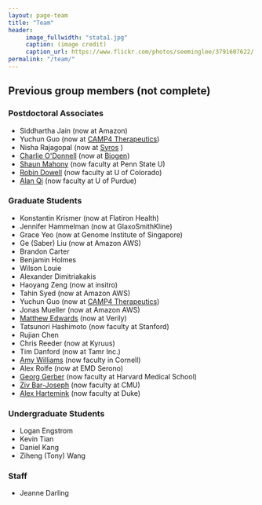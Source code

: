 ```yaml
---
layout: page-team
title: "Team"
header:
     image_fullwidth: "stata1.jpg"
     caption: (image credit)
     caption_url: https://www.flickr.com/photos/seeminglee/3791607622/
permalink: "/team/"
---
```


## Previous group members (not complete)

### Postdoctoral Associates
+ Siddhartha Jain (now at Amazon)
+ Yuchun Guo (now at [CAMP4 Therapeutics](https://www.camp4tx.com/))
+ Nisha Rajagopal (now at [Syros](https://www.syros.com/) )
+ [Charlie O'Donnell](http://www.codonnell.org/) (now at [Biogen](https://www.biogen.com/))
+ [Shaun Mahony](https://mahonylab.org/) (now faculty at Penn State U)
+ [Robin Dowell](https://dowell.colorado.edu/index.html) (now faculty at U of Colorado)
+ [Alan Qi](https://www.cs.purdue.edu/homes/alanqi/index.htm) (now faculty at U of Purdue)

### Graduate Students
+ Konstantin Krismer (now at Flatiron Health)
+ Jennifer Hammelman (now at GlaxoSmithKline)
+ Grace Yeo (now at Genome Institute of Singapore)
+ Ge (Saber) Liu (now at Amazon AWS)
+ Brandon Carter
+ Benjamin Holmes
+ Wilson Louie
+ Alexander Dimitriakakis
+ Haoyang Zeng (now at insitro)
+ Tahin Syed (now at Amazon AWS)
+ Yuchun Guo (now at [CAMP4 Therapeutics](https://www.camp4tx.com/))
+ Jonas Mueller (now at Amazon AWS)
+ [Matthew Edwards](http://www.mdedwards.org/) (now at Verily)
+ Tatsunori Hashimoto (now faculty at Stanford)
+ Rujian Chen
+ Chris Reeder (now at Kyruus)
+ Tim Danford (now at Tamr Inc.)
+ [Amy Williams](http://williamslab.bscb.cornell.edu/) (now faculty in Cornell)
+ Alex Rolfe (now at EMD Serono)
+ [Georg Gerber](https://sites.google.com/a/clinpath.bwh.harvard.edu/gerberlab/home) (now faculty at Harvard Medical School)
+ [Ziv Bar-Joseph](https://www.cs.cmu.edu/~zivbj/) (now faculty at CMU)
+ [Alex Hartemink](https://users.cs.duke.edu/~amink/) (now faculty at Duke)

### Undergraduate Students
+ Logan Engstrom 
+ Kevin Tian
+ Daniel Kang
+ Ziheng (Tony) Wang

### Staff
+ Jeanne Darling

